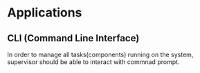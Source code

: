 
# Applications

## CLI (Command Line Interface)
In order to manage all tasks(components) running on the system, supervisor should be able to interact with commnad prompt.